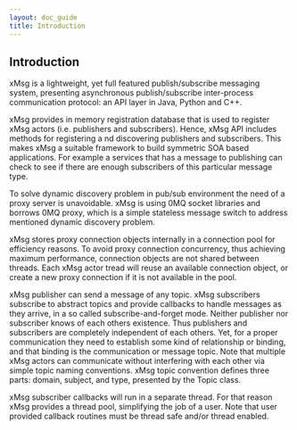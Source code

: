 ```yaml
---
layout: doc_guide
title: Introduction
---
```


## Introduction

xMsg is a lightweight, yet full featured publish/subscribe messaging system,
presenting asynchronous publish/subscribe inter-process communication protocol:
an API layer in Java, Python and C++.

xMsg provides in memory registration database that is used to register xMsg actors
(i.e. publishers and subscribers). Hence, xMsg API includes methods for registering a
nd discovering publishers and subscribers. This makes xMsg a suitable framework to
build symmetric SOA based applications. For example a services that has a message
to publishing can check to see if there are enough subscribers of this particular message type.

To solve dynamic discovery problem in pub/sub environment the need of a proxy
server is unavoidable. xMsg is using 0MQ socket libraries and borrows 0MQ proxy,
which is a simple stateless message switch to address mentioned dynamic discovery problem.

xMsg stores proxy connection objects internally in a connection pool for
efficiency reasons. To avoid proxy connection concurrency, thus achieving
maximum performance, connection objects are not shared between threads.
Each xMsg actor tread will reuse an available connection object, or create
a new proxy connection if it is not available in the pool.

xMsg publisher can send a message of any topic. xMsg subscribers subscribe
to abstract topics and provide callbacks to handle messages as they arrive,
in a so called subscribe-and-forget mode. Neither publisher nor subscriber
knows of each others existence. Thus publishers and subscribers are completely
independent of each others. Yet, for a proper communication they need to
establish some kind of relationship or binding, and that binding is the
communication or message topic. Note that multiple xMsg actors can communicate
without interfering with each other via simple topic naming conventions.
xMsg topic convention defines three parts: domain, subject, and type,
presented by the Topic class.

xMsg subscriber callbacks will run in a separate thread. For that reason
xMsg provides a thread pool, simplifying the job of a user. Note that
user provided callback routines must be thread safe and/or thread enabled.